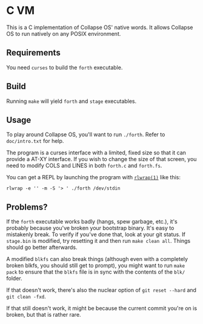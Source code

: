 # C VM

This is a C implementation of Collapse OS' native words. It allows Collapse OS
to run natively on any POSIX environment.

## Requirements

You need `curses` to build the `forth` executable.

## Build

Running `make` will yield `forth` and `stage` executables.

## Usage

To play around Collapse OS, you'll want to run `./forth`. Refer to
`doc/intro.txt` for help.

The program is a curses interface with a limited, fixed size so that it can
provide a AT-XY interface. If you wish to change the size of that screen, you
need to modify COLS and LINES in both `forth.c` and `forth.fs`.

You can get a REPL by launching the program with [`rlwrap(1)`][rlwrap] like
this:

    rlwrap -e '' -m -S '> ' ./forth /dev/stdin

## Problems?

If the `forth` executable works badly (hangs, spew garbage, etc.),
it's probably because you've broken your bootstrap binary. It's easy to
mistakenly break. To verify if you've done that, look at your git status. If
`stage.bin` is modified, try resetting it and then run `make clean all`. Things
should go better afterwards.

A modified `blkfs` can also break things (although even with a completely broken
blkfs, you should still get to prompt), you might want to run `make pack` to
ensure that the `blkfs` file is in sync with the contents of the `blk/` folder.

If that doesn't work, there's also the nuclear option of `git reset --hard`
and `git clean -fxd`.

If that still doesn't work, it might be because the current commit you're on
is broken, but that is rather rare.

[rlwrap]: https://linux.die.net/man/1/rlwrap
